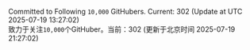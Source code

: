 Committed to Following `10,000` GitHubers. Current: <!-- FOLLOWING_COUNT -->302<!-- FOLLOWING_COUNT --> (Update at UTC <!-- LAST_UPDATED -->2025-07-19 13:27:02<!-- LAST_UPDATED -->)<br>
致力于关注`10,000`个GitHuber。当前：<!-- FOLLOWING_COUNT -->302<!-- FOLLOWING_COUNT --> (更新于北京时间 <!-- LAST_UPDATED_CST -->2025-07-19 21:27:02<!-- LAST_UPDATED_CST -->)
